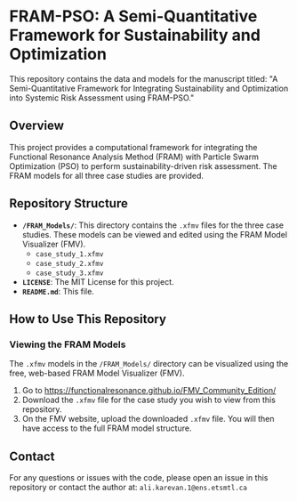 # FRAM-PSO: A Semi-Quantitative Framework for Sustainability and Optimization

This repository contains the data and models for the manuscript titled: "A Semi-Quantitative Framework for Integrating Sustainability and Optimization into Systemic Risk Assessment using FRAM-PSO."

## Overview

This project provides a computational framework for integrating the Functional Resonance Analysis Method (FRAM) with Particle Swarm Optimization (PSO) to perform sustainability-driven risk assessment. The FRAM models for all three case studies are provided.

## Repository Structure

- **`/FRAM_Models/`**: This directory contains the `.xfmv` files for the three case studies. These models can be viewed and edited using the FRAM Model Visualizer (FMV).
  - `case_study_1.xfmv`
  - `case_study_2.xfmv`
  - `case_study_3.xfmv`
- **`LICENSE`**: The MIT License for this project.
- **`README.md`**: This file.

## How to Use This Repository

### Viewing the FRAM Models

The `.xfmv` models in the `/FRAM_Models/` directory can be visualized using the free, web-based FRAM Model Visualizer (FMV).

1.  Go to https://functionalresonance.github.io/FMV_Community_Edition/
2.  Download the `.xfmv` file for the case study you wish to view from this repository.
3.  On the FMV website, upload the downloaded `.xfmv` file. You will then have access to the full FRAM model structure.



## Contact

For any questions or issues with the code, please open an issue in this repository or contact the  author at: `ali.karevan.1@ens.etsmtl.ca`
